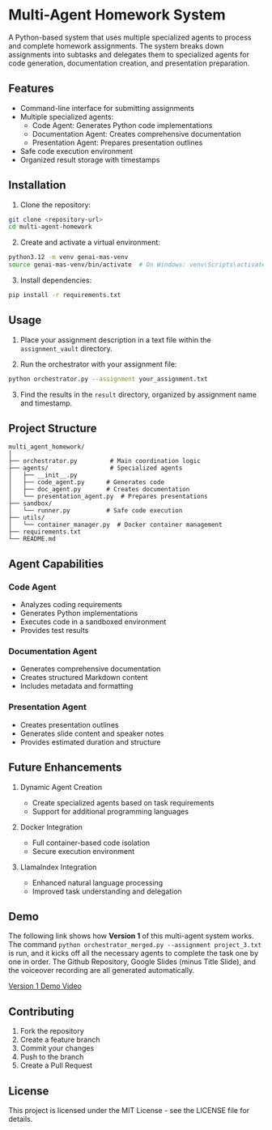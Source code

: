 # Multi-Agent Homework System

A Python-based system that uses multiple specialized agents to process and complete homework assignments. The system breaks down assignments into subtasks and delegates them to specialized agents for code generation, documentation creation, and presentation preparation.

## Features

- Command-line interface for submitting assignments
- Multiple specialized agents:
  - Code Agent: Generates Python code implementations
  - Documentation Agent: Creates comprehensive documentation
  - Presentation Agent: Prepares presentation outlines
- Safe code execution environment
- Organized result storage with timestamps

## Installation

1. Clone the repository:
```bash
git clone <repository-url>
cd multi-agent-homework
```

2. Create and activate a virtual environment:
```bash
python3.12 -m venv genai-mas-venv
source genai-mas-venv/bin/activate  # On Windows: venv\Scripts\activate
```

3. Install dependencies:
```bash
pip install -r requirements.txt
```

## Usage

1. Place your assignment description in a text file within the `assignment_vault` directory.

2. Run the orchestrator with your assignment file:
```bash
python orchestrator.py --assignment your_assignment.txt
```

3. Find the results in the `result` directory, organized by assignment name and timestamp.

## Project Structure

```
multi_agent_homework/
│
├── orchestrator.py         # Main coordination logic
├── agents/                 # Specialized agents
│   ├── __init__.py
│   ├── code_agent.py      # Generates code
│   ├── doc_agent.py       # Creates documentation
│   └── presentation_agent.py  # Prepares presentations
├── sandbox/
│   └── runner.py          # Safe code execution
├── utils/
│   └── container_manager.py  # Docker container management
├── requirements.txt
└── README.md
```

## Agent Capabilities

### Code Agent
- Analyzes coding requirements
- Generates Python implementations
- Executes code in a sandboxed environment
- Provides test results

### Documentation Agent
- Generates comprehensive documentation
- Creates structured Markdown content
- Includes metadata and formatting

### Presentation Agent
- Creates presentation outlines
- Generates slide content and speaker notes
- Provides estimated duration and structure

## Future Enhancements

1. Dynamic Agent Creation
   - Create specialized agents based on task requirements
   - Support for additional programming languages

2. Docker Integration
   - Full container-based code isolation
   - Secure execution environment

3. LlamaIndex Integration
   - Enhanced natural language processing
   - Improved task understanding and delegation

## Demo 

The following link shows how **Version 1** of this multi-agent system works. The command `python orchestrator_merged.py --assignment project_3.txt` is run, and it kicks off all the necessary agents to complete the task one by one in order. The Github Repository, Google Slides (minus Title Slide), and the voiceover recording are all generated automatically.

[Version 1 Demo Video](https://youtu.be/U3R9durFHp4)

## Contributing

1. Fork the repository
2. Create a feature branch
3. Commit your changes
4. Push to the branch
5. Create a Pull Request

## License

This project is licensed under the MIT License - see the LICENSE file for details.
